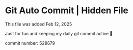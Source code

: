 # Git Auto Commit | Hidden File

This file was added Feb 12, 2025

Just for fun and keeping my daily git commit active 🤪

commit number: 528679
